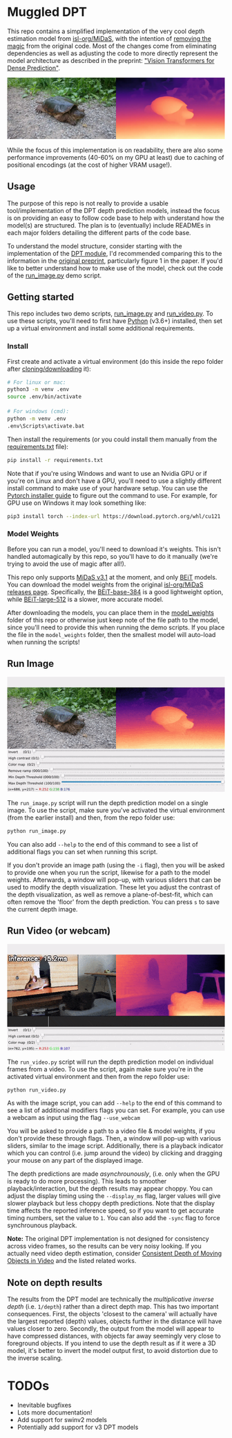 # Muggled DPT

This repo contains a simplified implementation of the very cool depth estimation model from [isl-org/MiDaS](https://github.com/isl-org/MiDaS), with the intention of [removing the magic](https://en.wikipedia.org/wiki/Muggle) from the original code. Most of the changes come from eliminating dependencies as well as adjusting the code to more directly represent the model architecture as described in the preprint: ["Vision Transformers for Dense Prediction"](https://arxiv.org/abs/2103.13413).

<p align="center">
  <img src=".readme_assets/turtle_example.webp">
</p>

While the focus of this implementation is on readability, there are also some performance improvements (40-60% on my GPU at least) due to caching of positional encodings (at the cost of higher VRAM usage!).

## Usage

The purpose of this repo is not really to provide a usable tool/implementation of the DPT depth prediction models, instead the focus is on providing an easy to follow code base to help with understand how the model(s) are structured. The plan is to (eventually) include READMEs in each major folders detailing the different parts of the code base.

To understand the model structure, consider starting with the implementation of the [DPT module](https://github.com/heyoeyo/muggled_dpt/blob/main/lib/dpt_model.py), I'd recommended comparing this to the information in the [original preprint](https://arxiv.org/abs/2103.13413), particularly figure 1 in the paper. If you'd like to better understand how to make use of the model, check out the code of the [run_image.py](https://github.com/heyoeyo/muggled_dpt/blob/main/run_image.py) demo script.

## Getting started

This repo includes two demo scripts, [run_image.py](https://github.com/heyoeyo/muggled_dpt/blob/main/run_image.py) and [run_video.py](https://github.com/heyoeyo/muggled_dpt/blob/main/run_video.py). To use these scripts, you'll need to first have [Python](https://www.python.org/) (v3.6+) installed, then set up a virtual environment and install some additional requirements.

### Install
First create and activate a virtual environment (do this inside the repo folder after [cloning/downloading](https://docs.github.com/en/repositories/creating-and-managing-repositories/cloning-a-repository) it):
```bash
# For linux or mac:
python3 -m venv .env
source .env/bin/activate

# For windows (cmd):
python -m venv .env
.env\Scripts\activate.bat
```

Then install the requirements (or you could install them manually from the [requirements.txt](https://github.com/heyoeyo/muggled_dpt/blob/main/requirements.txt) file):
```bash
pip install -r requirements.txt
```
Note that if you're using Windows and want to use an Nvidia GPU or if you're on Linux and don't have a GPU, you'll need to use a slightly different install command to make use of your hardware setup. You can use the [Pytorch installer guide](https://pytorch.org/get-started/locally/) to figure out the command to use. For example, for GPU use on Windows it may look something like:
```bash
pip3 install torch --index-url https://download.pytorch.org/whl/cu121
```

### Model Weights

Before you can run a model, you'll need to download it's weights. This isn't handled automagically by this repo, so you'll have to do it manually (we're trying to avoid the use of magic after all!).

This repo only supports [MiDaS v3.1](https://arxiv.org/abs/2307.14460) at the moment, and only [BEiT](https://arxiv.org/abs/2106.08254) models. You can download the model weights from the original [isl-org/MiDaS releases page](https://github.com/isl-org/MiDaS/releases/tag/v3_1). Specifically, the [BEiT-base-384](https://github.com/isl-org/MiDaS/releases/download/v3_1/dpt_beit_base_384.pt) is a good lightweight option, while [BEiT-large-512](https://github.com/isl-org/MiDaS/releases/download/v3_1/dpt_beit_large_512.pt) is a slower, more accurate model.

After downloading the models, you can place them in the [model_weights](https://github.com/heyoeyo/muggled_dpt/tree/main/model_weights) folder of this repo or otherwise just keep note of the file path to the model, since you'll need to provide this when running the demo scripts. If you place the file in the `model_weights` folder, then the smallest model will auto-load when running the scripts!

## Run Image

<p align="center">
  <img src=".readme_assets/run_image_anim.gif">
</p>

The `run_image.py` script will run the depth prediction model on a single image. To use the script, make sure you've activated the virtual environment (from the earlier install) and then, from the repo folder use:
```bash
python run_image.py
```
You can also add  `--help` to the end of this command to see a list of additional flags you can set when running this script.

If you don't provide an image path (using the `-i` flag), then you will be asked to provide one when you run the script, likewise for a path to the model weights. Afterwards, a window will pop-up, with various sliders that can be used to modify the depth visualization. These let you adjust the contrast of the depth visualization, as well as remove a plane-of-best-fit, which can often remove the 'floor' from the depth prediction. You can press `s` to save the current depth image.

## Run Video (or webcam)

<p align="center">
  <img src=".readme_assets/run_video_anim.gif">
</p>

The `run_video.py` script will run the depth prediction model on individual frames from a video. To use the script, again make sure you're in the activated virtual environment and then from the repo folder use:
```bash
python run_video.py
```
As with the image script, you can add `--help` to the end of this command to see a list of additional modifiers flags you can set. For example, you can use a webcam as input using the flag `--use_webcam` 

You will be asked to provide a path to a video file & model weights, if you don't provide these through flags. Then, a window will pop-up with various sliders, similar to the image script. Additionally, there is a playback indicator which you can control (i.e. jump around the video) by clicking and dragging your mouse on any part of the displayed image.

The depth predictions are made _asynchrounously_, (i.e. only when the GPU is ready to do more processing). This leads to smoother playback/interaction, but the depth results may appear choppy. You can adjust the display timing using the `--display_ms` flag, larger values will give slower playback but less choppy depth predictions. Note that the display time affects the reported inference speed, so if you want to get accurate timing numbers, set the value to `1`. You can also add the `-sync` flag to force synchrounous playback.

**Note:** The original DPT implementation is not designed for consistency across video frames, so the results can be very noisy looking. If you actually need video depth estimation, consider [Consistent Depth of Moving Objects in Video](https://dynamic-video-depth.github.io/) and the listed related works.


## Note on depth results

The results from the DPT model are technically the _multiplicative inverse depth_ (i.e. `1/depth`) rather than a direct depth map. This has two important consequences. First, the objects 'closest to the camera' will actually have the largest reported (depth) values, objects further in the distance will have values closer to zero. Secondly, the output from the model will appear to have compressed distances, with objects far away seemingly very close to foreground objects. If you intend to use the depth result as if it were a 3D model, it's better to invert the model output first, to avoid distortion due to the inverse scaling.

# TODOs
- Inevitable bugfixes
- Lots more documentation!
- Add support for swinv2 models
- Potentially add support for v3 DPT models